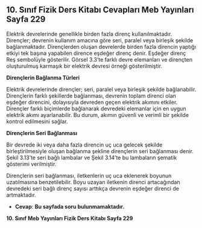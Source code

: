## 10. Sınıf Fizik Ders Kitabı Cevapları Meb Yayınları Sayfa 229

Elektrik devrelerinde genellikle birden fazla direnç kullanılmaktadır. Dirençler; devrenin kullanım amacına göre seri, paralel veya birleşik şekilde bağlanmaktadır. Dirençlerden oluşan devrelerde birden fazla direncin yaptığı etkiyi tek başına yapabilen dirence eşdeğer direnç denir. Eşdeğer direnç Reş sembolüyle gösterilir. Görsel 3.3’te farklı devre elemanları ve dirençten oluşturulmuş karmaşık bir elektrik devresi örneği gösterilmiştir.

**Dirençlerin Bağlanma Türleri**

Elektrik devrelerinde dirençler; seri, paralel veya birleşik şekilde bağlanabilir. Dirençlerin farklı şekillerde bağlanması, devrenin toplam direnci olan eşdeğer direncini, dolayısıyla devreden geçen elektrik akımını etkiler. Dirençler farklı biçimlerde bağlanarak devredeki elemanlar için en uygun elektrik akımı ayarlanabilir. Bu durum, akımın güvenli ve verimli bir şekilde kontrol edilmesini sağlar.

**Dirençlerin Seri Bağlanması**

Bir devrede iki veya daha fazla direncin uç uca gelecek şekilde birleştirilmesiyle oluşan bağlanma şekline dirençlerin seri bağlanması denir. Şekil 3.13’te seri bağlı lambalar ve Şekil 3.14’te bu lambaların şematik gösterimi verilmiştir.

Dirençlerin seri bağlanması, iletkenlerin uç uca eklenerek boyunun uzatılmasına benzetilebilir. Boyu uzayan iletkenin direnci artacağından devredeki seri bağlı direnç sayısı arttıkça devrenin eşdeğer direnci de artmaktadır.

* **Cevap**: **Bu sayfada soru bulunmamaktadır.**

**10. Sınıf Meb Yayınları Fizik Ders Kitabı Sayfa 229**